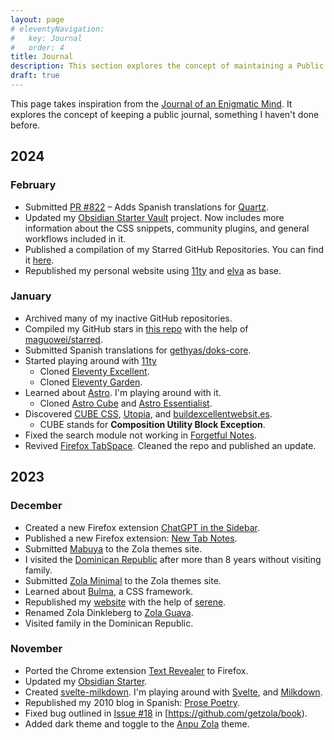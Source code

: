 ```yaml
---
layout: page
# eleventyNavigation:
#   key: Journal
#   order: 4
title: Journal
description: This section explores the concept of maintaining a Public Journal.
draft: true
---
```


This page takes inspiration from the [Journal of an Enigmatic Mind](https://speyllsite.pages.dev/journal/). It explores the concept of keeping a public journal, something I haven't done before.

## 2024

### February

-   Submitted [PR #822](https://github.com/jackyzha0/quartz/pull/822) – Adds Spanish translations for [Quartz](https://github.com/jackyzha0/quartz).
-   Updated my [Obsidian Starter Vault](https://github.com/semanticdata/obsidian-starter-vault) project. Now includes more information about the CSS snippets, community plugins, and general workflows included in it.
-   Published a compilation of my Starred GitHub Repositories. You can find it [here](https://github.com/semanticdata/github-stars).
-   Republished my personal website using [11ty](https://www.11ty.dev/) and [elva](https://github.com/scottsweb/elva) as base.

### January

-   Archived many of my inactive GitHub repositories.
-   Compiled my GitHub stars in [this repo](https://github.com/semanticdata/github-stars) with the help of [maguowei/starred](https://github.com/maguowei/starred).
-   Submitted Spanish translations for [gethyas/doks-core](https://github.com/gethyas/doks-core).
-   Started playing around with [11ty](https://www.11ty.dev/)
    -   Cloned [Eleventy Excellent](https://github.com/semanticdata/eleventy-excellent).
    -   Cloned [Eleventy Garden](https://github.com/semanticdata/eleventy-garden).
-   Learned about [Astro](https://astro.build/). I'm playing around with it.
    -   Cloned [Astro Cube](https://github.com/semanticdata/astro-cube) and [Astro Essentialist](https://github.com/semanticdata/astro-essentialist).
-   Discovered [CUBE CSS](https://cube.fyi/), [Utopia](https://utopia.fyi/), and [buildexcellentwebsit.es](https://buildexcellentwebsit.es/).
    -   CUBE stands for **Composition Utility Block Exception**.
-   Fixed the search module not working in [Forgetful Notes](https://github.com/semanticdata/forgetful-notes).
-   Revived [Firefox TabSpace](https://github.com/semanticdata/firefox-tabspace). Cleaned the repo and published an update.

## 2023

### December

-   Created a new Firefox extension [ChatGPT in the Sidebar](https://github.com/semanticdata/firefox-chatgpt-in-sidebar).
-   Published a new Firefox extension: [New Tab Notes](https://github.com/semanticdata/firefox-new-tab-notes).
-   Submitted [Mabuya](https://github.com/semanticdata/mabuya) to the Zola themes site.
-   I visited the [Dominican Republic](https://en.wikipedia.org/wiki/Dominican_Republic) after more than 8 years without visiting family.
-   Submitted [Zola Minimal](https://github.com/semanticdata/zola-minimal) to the Zola themes site.
-   Learned about [Bulma](https://bulma.io/), a CSS framework.
-   Republished my [website](https://github.com/semanticdata/semanticdata.github.io) with the help of [serene](https://github.com/isunjn/serene).
-   Renamed Zola Dinkleberg to [Zola Guava](https://github.com/semanticdata/zola-guava).
-   Visited family in the Dominican Republic.

### November

-   Ported the Chrome extension [Text Revealer](https://github.com/jamigibbs/text-revealer-chrome-extension) to Firefox.
-   Updated my [Obsidian Starter](https://github.com/semanticdata/obsidian-starter-vault).
-   Created [svelte-milkdown](https://github.com/semanticdata/svelte-milkdown). I'm playing around with [Svelte](https://svelte.dev/), and [Milkdown](https://milkdown.dev/).
-   Republished my 2010 blog in Spanish: [Prose Poetry](https://github.com/semanticdata/prose-poetry).
-   Fixed bug outlined in [Issue #18](https://github.com/getzola/book/issues/18) in [https://github.com/getzola/book).
-   Added dark theme and toggle to the [Anpu Zola](https://github.com/zbrox/anpu-zola-theme) theme.

